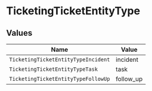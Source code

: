 # TicketingTicketEntityType


## Values

| Name                                | Value                               |
| ----------------------------------- | ----------------------------------- |
| `TicketingTicketEntityTypeIncident` | incident                            |
| `TicketingTicketEntityTypeTask`     | task                                |
| `TicketingTicketEntityTypeFollowUp` | follow_up                           |